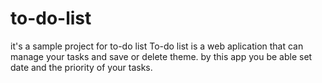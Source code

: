 # to-do-list
it's a sample project for to-do list
To-do list is a web aplication that can manage your tasks and save or delete theme.
by this app you be able set date and the priority of your tasks.
